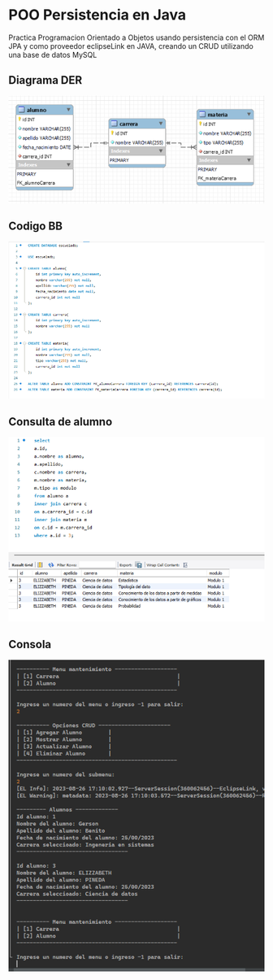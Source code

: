 # POO Persistencia en Java
Practica Programacion Orientado a Objetos usando persistencia con el ORM JPA y como proveedor eclipseLink en JAVA, creando un CRUD utilizando una base de datos MySQL

## Diagrama DER
![DER](src/main/java/resources/DER.png)

## Codigo BB
![db](src/main/java/resources/db.png)

## Consulta de alumno
![inner-join](src/main/java/resources/inner-join.png)

## Consola
![consola](src/main/java/resources/outpu-java.png)